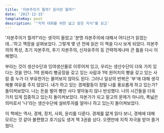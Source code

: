```yaml
---
title: '자본주의가 뭘까? 윤리란 뭘까?'
date: '2017-12-15'
templateKey: post
description: '"지적 대화를 위한 넓고 얕은 지식"를 읽고'
---
```


'자본주의가 뭘까?'라는 생각이 들었고 '분명 자본주의에 대해서 어디선가 읽었는데...'하고 책장을 살펴보았다. 그렇게 몇 년 전에 읽은 이 책을 다시 보게 되었다. 자본주의의 특성, 초기 자본주의, 후기 자본주의, 신자유주의 등 간략하게나마 큰 틀을 다시 이해했다.

부라는 것이 생산수단과 잉여생산물로 이루어져 있고, 우리는 생산수단이 더욱 가치 있다는 것을 안다. 1억 원짜리 빵공장을 갖고 있는 사람과 1억 원어치의 빵을 갖고 있는 사람 중 누가 더 부유한가는 물어보지 않아도 된다. 그러나 일상의 반복은 '부'에 대해 생각해볼 여유를 주지 않았다. 내가 하고 있는 경제활동이 정말 나를 풍요롭게 하고 있는가? 돌이켜보았다. 나는 돈을 벌어 빵만 사다 쌓아놓지 않나 반성했다. 나의 시간들을 더욱 가치 있게 집중하고 있는지 돌이켜보았다. 자본가가 되고 말고의 문제가 아니라, 폭넓은 의미로서 '나'라는 생산수단에 설비투자를 얼마나 하고 있는지 돌이켜보았다.

이 책에는 역사, 경제, 정치, 사회, 윤리를 다룬다. 경제를 얇게 읽다 보니, 경제에 대해 모르는 것 같아 불편했고 호기심도 생겨 책 3권을 샀다. 오랜만에 지적 자극을 받아 즐거웠다.